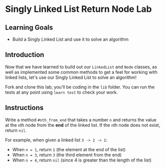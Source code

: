 # Singly Linked List Return Node Lab

## Learning Goals

- Build a Singly Linked List and use it to solve an algorithm

## Introduction

Now that we have learned to build out our `LinkedList` and `Node` classes, as
well as implemented some common methods to get a feel for working with linked
lists, let's use our Singly Linked List to solve an algorithm!

Fork and clone this lab; you'll be coding in the `lib` folder. You can
run the tests at any point using `learn test` to check your work.

## Instructions

Write a method `#nth_from_end` that takes a number `n` and returns the value at
the `n`th node from the **end** of the linked list. If the `n`th node does not
exist, return `nil`.

For example, when given a linked list `3 -> 2 -> 1`:

- When `n = 1`, return `1` (the element at the end of the list)
- When `n = 3`, return `3` (the third element from the end)
- When `n = 4`, return `nil` (since 4 is greater than the length of the list)
